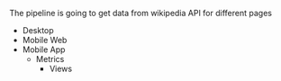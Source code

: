 The pipeline is going to get data from wikipedia API for different pages 
* Desktop 
* Mobile Web
* Mobile App
    * Metrics 
        * Views 
